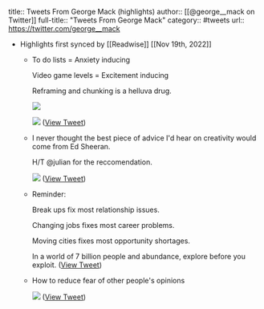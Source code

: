 title:: Tweets From George Mack (highlights)
author:: [[@george__mack on Twitter]]
full-title:: "Tweets From George Mack"
category:: #tweets
url:: https://twitter.com/george__mack

- Highlights first synced by [[Readwise]] [[Nov 19th, 2022]]
	- To do lists = Anxiety inducing 
	  
	  Video game levels = Excitement inducing 
	  
	  Reframing and chunking is a helluva drug. 
	  
	  ![](https://pbs.twimg.com/media/E6fvNu7WUAgx0oo.jpg) 
	  
	  ![](https://pbs.twimg.com/media/E6fvNuoWUAQEJHf.jpg) ([View Tweet](https://twitter.com/george__mack/status/1416363630656958466))
	- I never thought the best piece of advice I'd hear on creativity would come from Ed Sheeran. 
	  
	  H/T @julian for the reccomendation. 
	  
	  ![](https://pbs.twimg.com/media/FATTvvqUYAMdiyj.jpg) ([View Tweet](https://twitter.com/george__mack/status/1442510599796117508))
	- Reminder:
	  
	  Break ups fix most relationship issues. 
	  
	  Changing jobs fixes most career problems. 
	  
	  Moving cities fixes most opportunity shortages. 
	  
	  In a world of 7 billion people and abundance, explore before you exploit. ([View Tweet](https://twitter.com/george__mack/status/1443273716805349384))
	- How to reduce fear of other people's opinions 
	  
	  ![](https://pbs.twimg.com/media/FKAOqZ_XEAAVuYD.jpg) ([View Tweet](https://twitter.com/george__mack/status/1486362543207632899))